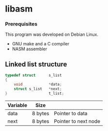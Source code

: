 # libasm

### Prerequisites

This program was developed on Debian Linux.

- GNU make and a C compiler
- NASM assembler


## Linked list structure

```c
typedef struct		s_list
{
	void			*data;
	struct s_list	*next;
}					t_list;
```

| Variable | Size    |                      |
| -------- | ------- | -------------------- |
| data     | 8 bytes | Pointer to data      |
| next     | 8 bytes | Pointer to next node |
